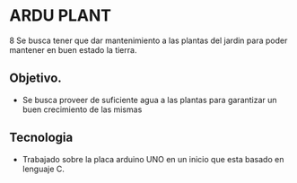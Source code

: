 # ARDU PLANT

8 Se busca tener que dar mantenimiento a las plantas del jardin para poder mantener en buen estado la tierra.

## Objetivo.

* Se busca proveer de suficiente agua a las plantas para garantizar  un buen crecimiento de las mismas

## Tecnologia
* Trabajado sobre la placa arduino UNO en un inicio que esta basado en lenguaje C.
